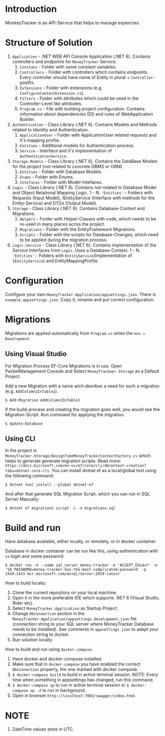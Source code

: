 # Introduction 
MonkeyTracker is an API-Service that helps to manage expencies.

# Structure of Solution
1. `Application` - .NET WEB API Console Application (.NET 6). Contains controllers and endpoints for `MoneyTracker` Service.
    1. `Constans` - Folder with some constant variables.
    2. `Controllers` - Folder with controllers which contains endpoints. Every controller should have name of Entity in plural + `Controller`-postfix.
    3. `Extensions` - Folder with extensions (e.g. `ConfigureContextExtension.cs`).
    4. `Filters` - Folder with attributes which could be used in the Controller-Level like attributes.
    5. `Program.cs` - File with building project configuration. Contains information about dependencies (DI) and rules of WebApplication Builder.
2. `Authentication` - Class Library (.NET 6). Contains Models and Methods related to Identity and Authentication.
    1. `ApplicationUser` - Folder with ApplicationUser related requests and it's mapping profile.
    2. `Entities` - Additional models for Authentication process.
    3. `Service` - Interface and it's implementation of `AuthenticationService`.
3. `Storage.Models` - Class Library (.NET 6). Contains the DataBase Models for the project (not related to concrete DBMS or ORM).
    1. `Entities` - Folder with Database Models.
    2. `Enums` - Folder with Enums.
    3. `Intefaces` - Folder with Model-Intefaces.
4. `Logic` - Class Library (.NET 6). Contains not-related to Database Model and Object Relational Mapping Logic.
    1 - N. `'Entities'` - Folders with Requests (Input Model), IEntityService (Interface with methods for the Entity-Service) and DTOs (Output Model).
5.  `Storage` - Class Library (.NET 6). Contains Database-Context and Migrations.
    1. `Helpers` - Forder with Helper-Classes with code, which needs to be re-used in many places acriss the project.
    2. `Migrations` - Folder with the EntityFramework Migrations.
    3. `Scripts` - Folder with the scripts for Database-Changes, which need to be applied during the migration process.
6. `Logic.Service` - Class Library (.NET 6). Contains implementation of the Service Interfaces from `Logic`. Uses a Database-Context.
    1 - N. `'Entities'` - Folders with `EntityService`(Implementation of `IEntityService`) and EntityMappingProfile.

# Configuration
Configure your own `MoneyTracker.Application/appsettings.json`. There is `example.appsettings.json`. Copy it, rename and put correct configuration.

# Migrations
Migrations are applied automatically from `Program.cs` when the `env = Development`.

## Using Visual Studio
For Migration Process EF-Core Migrations is in use.
Open PacketManagement Console and Select `MoneyTrackeer.Storage` as a Default Project.

Add a new Migration with a name wich desribes a need for such a migration (e.g. `AddColumn2InTable1`).
```
$ Add-Migration AddColumn2InTable1
```

If the build-process and creating the migration goes well, you would see the Migration-Script.
Run command for applying the migration.
```
$ Update-Database
```

## Using CLI
In the project is `MoneyTracker.Storage/DesignTimeMoneyTrackerContextFactory.cs` which helps to generate generate migration scripts.
Read more: `https://docs.microsoft.com/en-us/ef/core/cli/dbcontext-creation?tabs=dotnet-core-cli`.
You can install dotnet ef as a local/global tool using the following command:
```
$ dotnet tool install --global dotnet-ef
```
And after that generate SQL Migration Script, which you can run in SQL Server Manually:
```
$ dotnet ef migrations script -i -o migrations.sql
```

# Build and run

Have database available, either locally, or remotely, or in docker container.

Database in docker container can be run like this, using authentication with `sa` login and some password:

```
$ docker run -d --name sql_server_money-tracker -e 'ACCEPT_EULA=Y' -e 'SA_PASSWORD=money-tracker-has-the-most-complicated-password' -p 1434:1433 mcr.microsoft.com/mssql/server:2019-latest
```

How to build locally:
1. Clone the current repository on your local machine.
2. Open it in the more preferable IDE which supports .NET 6 (Visual Studio, Rider etc).
3. Select `MoneyTracker.Application` as Startup Project.
4. Change `DbConnection` section in the `MoneyTracker.Application/appsettings.Development.json` file (connection string to your SQL server where MoneyTracker Database needs to be installed). See comments in `appsettings.json` to adapt your connection string to docker.
5. Run solution locally.

How to build and run using `docker-compose`.
1. Have docker and docker-compose installed.
2. Make sure that in `docker-compose` you have enabled the correct `DbConnection` property, the one marked with docker compose.
3. `$ docker-compose build` to build in active terminal session. NOTE: Every time when something in appsettings has changed, run this command.
4. `$ docker-compose up` to run in active terminal session or `$ docker-compose up -d` to run in background.
5. Open in browser `http://localhost:7003/swagger/index.html`

# NOTE
1. DateTime values store in UTC.